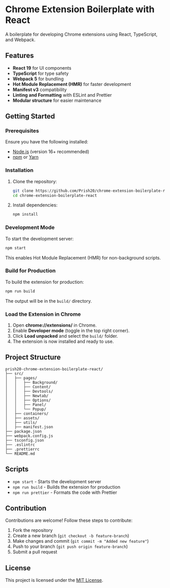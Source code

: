 # Chrome Extension Boilerplate with React

A boilerplate for developing Chrome extensions using React, TypeScript, and Webpack.

## Features

- **React 19** for UI components
- **TypeScript** for type safety
- **Webpack 5** for bundling
- **Hot Module Replacement (HMR)** for faster development
- **Manifest v3** compatibility
- **Linting and Formatting** with ESLint and Prettier
- **Modular structure** for easier maintenance

## Getting Started

### Prerequisites

Ensure you have the following installed:

- [Node.js](https://nodejs.org/) (version 16+ recommended)
- [npm](https://www.npmjs.com/) or [Yarn](https://yarnpkg.com/)

### Installation

1. Clone the repository:

   ```sh
   git clone https://github.com/Prish20/chrome-extension-boilerplate-react.git
   cd chrome-extension-boilerplate-react

   ```

2. Install dependencies:

   ```sh
   npm install
   ```

### Development Mode

To start the development server:

```sh
npm start

```

This enables Hot Module Replacement (HMR) for non-background scripts.

### Build for Production

To build the extension for production:

```sh
npm run build
```

The output will be in the `build/` directory.

### Load the Extension in Chrome

1. Open **chrome://extensions/** in Chrome.
2. Enable **Developer mode** (toggle in the top right corner).
3. Click **Load unpacked** and select the `build/` folder.
4. The extension is now installed and ready to use.

## Project Structure

```none
prish20-chrome-extension-boilerplate-react/
├── src/
│   ├── pages/
│   │   ├── Background/
│   │   ├── Content/
│   │   ├── Devtools/
│   │   ├── Newtab/
│   │   ├── Options/
│   │   ├── Panel/
│   │   └── Popup/
│   ├── containers/
│   ├── assets/
│   ├── utils/
│   ├── manifest.json
├── package.json
├── webpack.config.js
├── tsconfig.json
├── .eslintrc
├── .prettierrc
└── README.md
```

## Scripts

- `npm start` - Starts the development server
- `npm run build` - Builds the extension for production
- `npm run prettier` - Formats the code with Prettier

## Contribution

Contributions are welcome! Follow these steps to contribute:

1. Fork the repository
2. Create a new branch (`git checkout -b feature-branch`)
3. Make changes and commit (`git commit -m "Added new feature"`)
4. Push to your branch (`git push origin feature-branch`)
5. Submit a pull request

## License

This project is licensed under the [MIT License](LICENSE).

